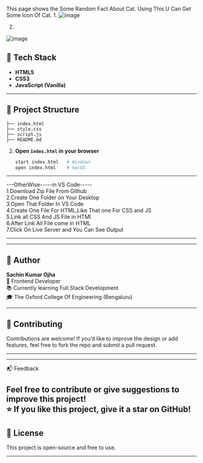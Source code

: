  This page shows the Some Random Fact About Cat.
Using This U Can Get Some Icon Of Cat.
1.
![image](https://github.com/user-attachments/assets/32fb5c2a-637e-4552-8802-9ef061387999)

2.

![image](https://github.com/user-attachments/assets/308c8c94-d532-4be3-a7cd-62868128e845)



## 🧰 Tech Stack

- **HTML5**
- **CSS3**
- **JavaScript (Vanilla)**

---

## 📂 Project Structure

```plaintext
├── index.html 
├── style.css
├── script.js        
├── README.md          

```

2. **Open `index.html` in your browser**
   ```bash
   start index.html   # Windows
   open index.html    # macOS
   ```

---
---OtherWise-----in VS Code-----
<br>
1.Download Zip File From Github
<br>
2.Create One Folder on Your Desktop
<br>
3.Open That Folder In VS Code
<br>
4.Create One File For HTML,Like That one For CSS and JS
<br>
5.Link all CSS And JS File in HTMl
<br>
6.After Link All File come in HTML
<br>
7.Click On Live Server and You Can See Output
<br>

---

---
## 👤 Author
**Sachin Kumar Ojha**  
💼 Frontend Developer  
📚 Currently learning Full Stack Development  
🎓 The Oxford College Of Engineering (Bengaluru)

---

## 🤝 Contributing

Contributions are welcome! If you’d like to improve the design or add features, feel free to fork the repo and submit a pull request.

---

****
📬 Feedback

Feel free to contribute or give suggestions to improve this project!
<br>
⭐ If you like this project, give it a star on GitHub!
---

## 📄 License

This project is open-source and free to use.

---
